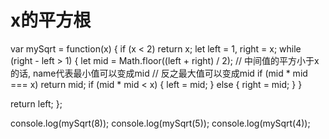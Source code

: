# x的平方根

var mySqrt = function(x) {
  if (x < 2) return x;
  let left = 1,
    right = x;
  while (right - left > 1) {
    let mid = Math.floor((left + right) / 2);
    // 中间值的平方小于x的话, name代表最小值可以变成mid
    // 反之最大值可以变成mid
    if (mid * mid === x) return mid;
    if (mid * mid < x) {
      left = mid;
    } else {
      right = mid;
    }
  }

  return left;
};

console.log(mySqrt(8));
console.log(mySqrt(5));
console.log(mySqrt(4));
